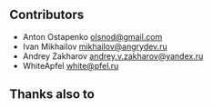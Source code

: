 Contributors
------------

- Anton Ostapenko <olsnod@gmail.com>
- Ivan Mikhailov <mikhailov@angrydev.ru>
- Andrey Zakharov <andrey.v.zakharov@yandex.ru>
- WhiteApfel <white@pfel.ru>


Thanks also to
--------------
